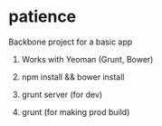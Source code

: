 patience
========

Backbone project for a basic app

1. Works with Yeoman (Grunt, Bower)

2. npm install && bower install

3. grunt server (for dev)

4. grunt (for making prod build)


